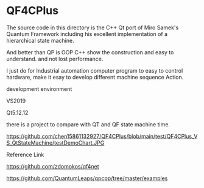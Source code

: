 # QF4CPlus

The source code in this directory is the C++ Qt port of Miro Samek's Quantum Framework including his excellent implementation of a hierarchical state machine. 

And better than QP is OOP C++ show the construction and easy to understand. and not lost performance.

I just do for Industrial automation computer program to easy to control hardware, make it esay to develop different machine sequence Action.

development environment

VS2019

Qt5.12.12

there is a project to compare with QT and QF state machine time.

https://github.com/chen15861132927/QF4CPlus/blob/main/test/QF4CPlus_VS_QtStateMachine/testDemoChart.JPG

Reference Link

https://github.com/zdomokos/qf4net

https://github.com/QuantumLeaps/qpcpp/tree/master/examples

